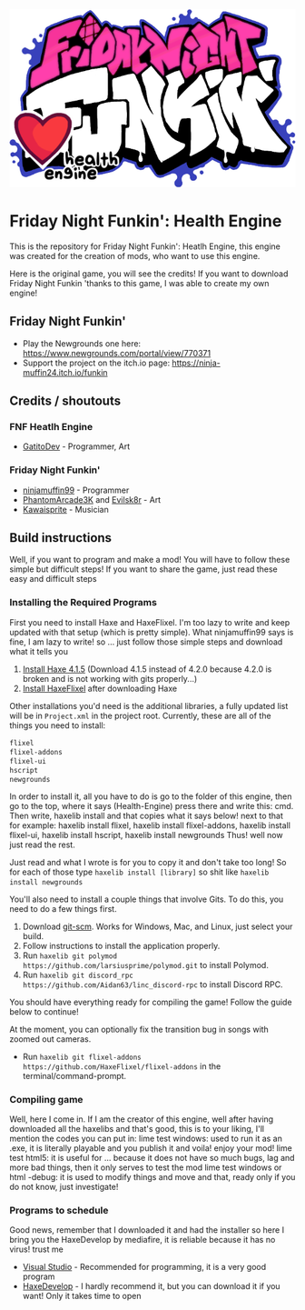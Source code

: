 ![](/assets/preload/images/logoHealthEngine.png)
# Friday Night Funkin': Health Engine

This is the repository for Friday Night Funkin': Heatlh Engine, this engine was created for the creation of mods, who want to use this engine.

Here is the original game, you will see the credits!
If you want to download Friday Night Funkin 'thanks to this game, I was able to create my own engine!

## Friday Night Funkin'

- Play the Newgrounds one here: https://www.newgrounds.com/portal/view/770371
- Support the project on the itch.io page: https://ninja-muffin24.itch.io/funkin

## Credits / shoutouts

### FNF Heatlh Engine
- [GatitoDev](https://www.youtube.com/c/GatitoDormilon/featured) - Programmer, Art

### Friday Night Funkin'
- [ninjamuffin99](https://twitter.com/ninja_muffin99) - Programmer
- [PhantomArcade3K](https://twitter.com/phantomarcade3k) and [Evilsk8r](https://twitter.com/evilsk8r) - Art
- [Kawaisprite](https://twitter.com/kawaisprite) - Musician

## Build instructions

Well, if you want to program and make a mod! You will have to follow these simple but difficult steps!
If you want to share the game, just read these easy and difficult steps

### Installing the Required Programs

First you need to install Haxe and HaxeFlixel. I'm too lazy to write and keep updated with that setup (which is pretty simple).
What ninjamuffin99 says is fine, I am lazy to write! so ... just follow those simple steps and download what it tells you
1. [Install Haxe 4.1.5](https://haxe.org/download/version/4.1.5/) (Download 4.1.5 instead of 4.2.0 because 4.2.0 is broken and is not working with gits properly...)
2. [Install HaxeFlixel](https://haxeflixel.com/documentation/install-haxeflixel/) after downloading Haxe

Other installations you'd need is the additional libraries, a fully updated list will be in `Project.xml` in the project root. Currently, these are all of the things you need to install:
```
flixel
flixel-addons
flixel-ui
hscript
newgrounds
```
In order to install it, all you have to do is go to the folder of this engine, then go to the top, where it says (Health-Engine) press there and write this: cmd.
Then write, haxelib install and that copies what it says below! next to that for example: haxelib install flixel, haxelib install flixel-addons, haxelib install flixel-ui, haxelib install hscript, haxelib install newgrounds
Thus! well now just read the rest.

Just read and what I wrote is for you to copy it and don't take too long!
So for each of those type `haxelib install [library]` so shit like `haxelib install newgrounds`

You'll also need to install a couple things that involve Gits. To do this, you need to do a few things first.
1. Download [git-scm](https://git-scm.com/downloads). Works for Windows, Mac, and Linux, just select your build.
2. Follow instructions to install the application properly.
3. Run `haxelib git polymod https://github.com/larsiusprime/polymod.git` to install Polymod.
4. Run `haxelib git discord_rpc https://github.com/Aidan63/linc_discord-rpc` to install Discord RPC.

You should have everything ready for compiling the game! Follow the guide below to continue!

At the moment, you can optionally fix the transition bug in songs with zoomed out cameras.
- Run `haxelib git flixel-addons https://github.com/HaxeFlixel/flixel-addons` in the terminal/command-prompt.

### Compiling game

Well, here I come in.
If I am the creator of this engine, well after having downloaded all the haxelibs and that's good, this is to your liking, I'll mention the codes you can put in:
lime test windows: used to run it as an .exe, it is literally playable and you publish it and voila! enjoy your mod!
lime test html5: it is useful for ... because it does not have so much bugs, lag and more bad things, then it only serves to test the mod
lime test windows or html -debug: it is used to modify things and move and that, ready only if you do not know, just investigate!

### Programs to schedule

Good news, remember that I downloaded it and had the installer so here I bring you the HaxeDevelop by mediafire, it is reliable because it has no virus! trust me

- [Visual Studio](https://code.visualstudio.com/) - Recommended for programming, it is a very good program
- [HaxeDevelop](https://www.mediafire.com/file/t3dqe3sa9psj391/HaxeDevelop_-_5.3.3.rar/file) - I hardly recommend it, but you can download it if you want! Only it takes time to open
